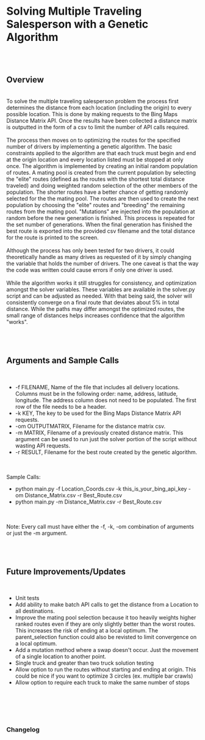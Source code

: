 # Solving Multiple Traveling Salesperson with a Genetic Algorithm
<br>
<br>

## Overview
<br>
To solve the multiple traveling salesperson problem the process first determines the distance from each location (including the origin) to every possible location. This is done by making requests to the Bing Maps Distance Matrix API. Once the results have been collected a distance matrix is outputted in the form of a csv to limit the number of API calls required.
<br>
<br>
The process then moves on to optimizing the routes for the specified number of drivers by implementing a genetic algorithm. The basic constraints applied to the algorithm are that each truck must begin and end at the origin location and every location listed must be stopped at only once. The algorithm is implemented by creating an initial random population of routes. A mating pool is created from the current population by selecting the "elite" routes (defined as the routes with the shortest total distance traveled) and doing weighted random selection of the other members of the population. The shorter routes have a better chance of getting randomly selected for the the mating pool. The routes are then used to create the next population by choosing the "elite" routes and "breeding" the remaining routes from the mating pool. "Mutations" are injected into the population at random before the new generation is finished. This process is repeated for the set number of generations. When the final generation has finished the best route is exported into the provided csv filename and the total distance for the route is printed to the screen.
<br>
<br>
Although the process has only been tested for two drivers, it could theoretically handle as many drives as requested of it by simply changing the variable that holds the number of drivers. The one caveat is that the way the code was written could cause errors if only one driver is used.
<br>
<br>
While the algorithm works it still struggles for consistency, and optimization amongst the solver variables. These variables are available in the solver.py script and can be adjusted as needed. With that being said, the solver will consistently converge on a final route that deviates about 5% in total distance. While the paths may differ amongst the optimized routes, the small range of distances helps increases confidence that the algorithm "works".
<br>
<br>
<br>
<br>

## Arguments and Sample Calls
<br>

* -f FILENAME, Name of the file that includes all delivery locations. Columns must be in the following order: name, address, latitude, longitude. The address column does not need to be populated. The first row of the file needs to be a header.
* -k KEY, The key to be used for the Bing Maps Distance Matrix API requests.
* -om OUTPUTMATRIX, Filename for the distance matrix csv.
* -m MATRIX, Filename of a previously created distance matrix. This argument can be used to run just the solver portion of the script without wasting API requests.
* -r RESULT, Filename for the best route created by the genetic algorithm.

<br>
<br>
Sample Calls:
<br>

* python main.py -f Location_Coords.csv -k this_is_your_bing_api_key -om Distance_Matrix.csv -r Best_Route.csv
* python main.py -m Distance_Matrix.csv -r Best_Route.csv

<br>
<br>
Note: Every call must have either the -f, -k, -om combination of arguments or just the -m argument.
<br>
<br>
<br>
<br>

## Future Improvements/Updates
<br>

* Unit tests
* Add ability to make batch API calls to get the distance from a Location to all destinations.
* Improve the mating pool selection because it too heavily weights higher ranked routes even if they are only slightly better than the worst routes. This increases the risk of ending at a local optimum. The parent_selection function could also be revisted to limit convergence on a local optimum.
* Add a mutation method where a swap doesn't occur. Just the movement of a single location to another point.
* Single truck and greater than two truck solution testing
* Allow option to run the routes without starting and ending at origin. This could be nice if you want to optimize 3 circles (ex. multiple bar crawls)
* Allow option to require each truck to make the same number of stops

<br>
<br>
<br>
<br>

### Changelog
